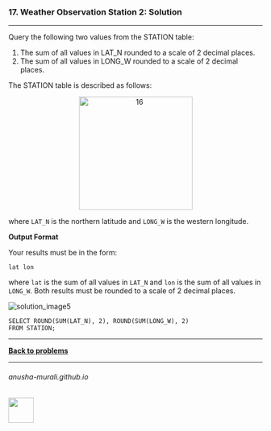### 17. Weather Observation Station 2: Solution

---
Query the following two values from the STATION table:
1. The sum of all values in LAT_N rounded to a scale of 2 decimal places.
2. The sum of all values in LONG_W rounded to a scale of 2 decimal places.


The STATION table is described as follows:

<p align="center">
<img width="225" alt="16" src="https://github.com/user-attachments/assets/32081b67-bab3-4d54-9780-cbf8cc7abee7" />
</p>

where `LAT_N` is the northern latitude and `LONG_W` is the western longitude.

**Output Format**

Your results must be in the form:

`lat lon`

where `lat` is the sum of all values in `LAT_N` and `lon` is the sum of all values in `LONG_W`. Both results must be rounded to a scale of 2 decimal places.

![solution_image5](https://github.com/user-attachments/assets/82f796e0-28cb-4ef0-bcdc-1a701ce7db53)

```
SELECT ROUND(SUM(LAT_N), 2), ROUND(SUM(LONG_W), 2)
FROM STATION;
```

---

**[Back to problems](./problems.md)**

* * *
###### anusha-murali.github.io

<img src="https://github.com/anusha-murali/anusha-murali.github.io/assets/111596338/639243aa-2857-4595-a65a-7852762bb002" width="50" height="50"/>
